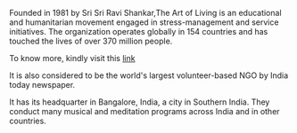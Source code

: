 Founded in 1981 by Sri Sri Ravi Shankar,The Art of Living is an educational
and humanitarian movement engaged in stress-management and service initiatives.
The organization operates globally in 154 countries and has touched the lives
of over 370 million people.

To know more, kindly visit this [link](http://www.artofliving.org/in-en)

It is also considered to be the world's largest volunteer-based NGO by India today newspaper. 

It has its headquarter in Bangalore, India, a city in Southern India.
They conduct many musical and meditation programs across India and in other countries.


